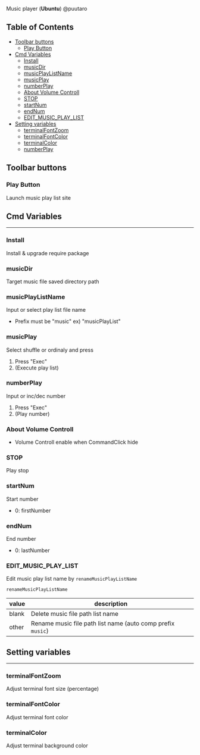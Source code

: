 Music player  (**Ubuntu**) @puutaro

Table of Contents
-------
<!-- vim-markdown-toc GFM --> 
* [Toolbar buttons](#toolbar-buttons)
	* [Play Button](#play-button)
* [Cmd Variables](#cmd-variables)
	* [Install](#install)
	* [musicDir](#musicdir)
	* [musicPlayListName](#musicplaylistname)
	* [musicPlay](#musicplay)
	* [numberPlay](#numberplay)
	* [About Volume Controll](#about-volume-controll)
	* [STOP](#stop)
	* [startNum](#startnum)
	* [endNum](#endnum)
	* [EDIT_MUSIC_PLAY_LIST](#edit_music_play_list)
* [Setting variables](#setting-variables)
	* [terminalFontZoom](#terminalfontzoom)
	* [terminalFontColor](#terminalfontcolor)
	* [terminalColor](#playmode)
	* [numberPlay](#terminalcolor)

## Toolbar buttons

### Play Button

Launch music play list site

## Cmd Variables
--------
### Install
Install & upgrade require package

### musicDir 
Target music file saved directory path

### musicPlayListName 
Input or select play list file name
- Prefix must be "music" 
	ex) "musicPlayList"

### musicPlay 
Select shuffle or ordinaly and press
1. Press "Exec"
2. (Execute play list)

### numberPlay 
Input or inc/dec number

1. Press "Exec" 
2. (Play number)

### About Volume Controll
- Volume Controll enable when CommandClick hide

### STOP
Play stop

### startNum 
Start number
- 0: firstNumber

### endNum
End number
- 0: lastNumber

### EDIT_MUSIC_PLAY_LIST

Edit music play list name by `renameMusicPlayListName`


`renameMusicPlayListName` 

| value | description |
| ----------- | ----------- |
| blank | Delete music file path list name |
| other | Rename music file path list name (auto comp prefix `music`) |


## Setting variables
---------

### terminalFontZoom
Adjust terminal font size (percentage)

### terminalFontColor
Adjust terminal font color

### terminalColor
Adjust terminal background color
